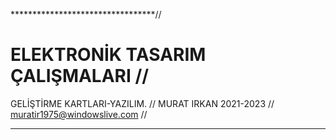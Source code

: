 *********************************//
# ELEKTRONİK TASARIM ÇALIŞMALARI //
GELİŞTİRME KARTLARI-YAZILIM.     //
MURAT IRKAN 2021-2023            //
muratir1975@windowslive.com      //
***********************************
